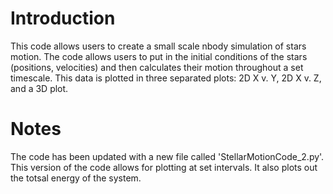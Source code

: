 # Introduction
This code allows users to create a small scale nbody simulation of stars motion.  The code allows users to put in the initial conditions of the stars (positions, velocities) and then calculates their motion throughout a set timescale. This data is plotted in three separated plots: 2D X v. Y, 2D X v. Z, and a 3D plot. 

# Notes 
The code has been updated with a new file called 'StellarMotionCode_2.py'. This version of the code allows for plotting at set intervals. It also plots out the totsal energy of the system. 
